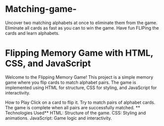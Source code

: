 # Matching-game-
Uncover two matching alphabets at once to eliminate them from the game. Eliminate all cards as fast as you can to win the game. Have fun FLIPing the cards and learn alphabets.
# Flipping Memory Game with HTML, CSS, and JavaScript

Welcome to the Flipping Memory Game! This project is a simple memory game where you flip cards to match alphabet pairs. The game is implemented using HTML for structure, CSS for styling, and JavaScript for interactivity.

How to Play
Click on a card to flip it.
Try to match pairs of alphabet cards.
The game is complete when all pairs are successfully matched.
** Technologies Used**
HTML: Structure of the game.
CSS: Styling and animations.
JavaScript: Game logic and interactivity.



